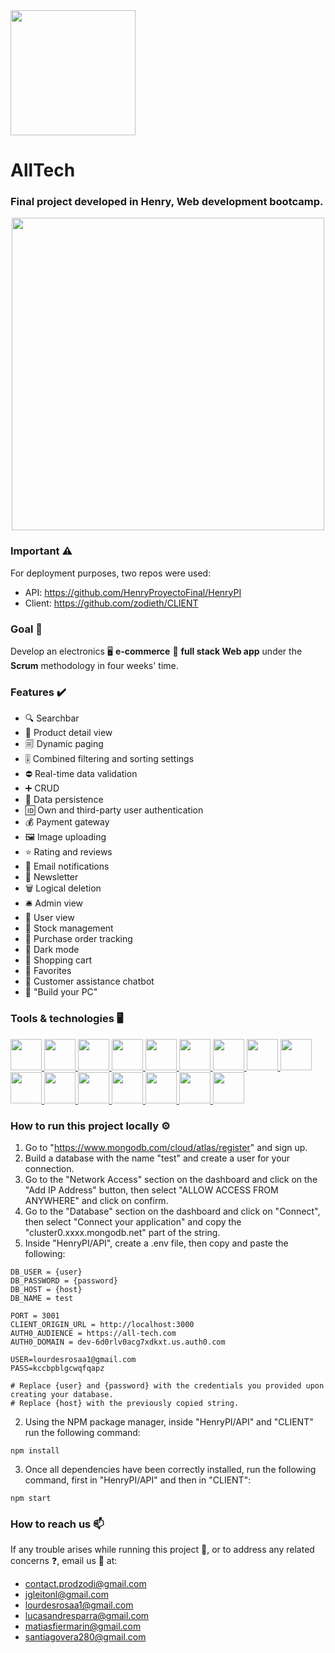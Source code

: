 <div align="left">
  <a href="https://www.soyhenry.com/">
    <img src="https://user-images.githubusercontent.com/108427945/220423842-b40a485f-734b-418e-81f7-6ddfa23acd99.png" width="200" >
  </a>
</div>

# **AllTech** #
### Final project developed in Henry, Web development bootcamp. ###
<div align="center">
  <a href="https://client-ochre-five.vercel.app/">
    <img src="https://user-images.githubusercontent.com/108427945/221656973-c5822912-0e2e-4333-a80b-cb395beb475e.png" width="500" >
  </a>
</div>

### Important ⚠️ ###
For deployment purposes, two repos were used:
- API: https://github.com/HenryProyectoFinal/HenryPI
- Client: https://github.com/zodieth/CLIENT

### Goal 🏁 ###
Develop an electronics 🖥️ **e-commerce** 🛒 **full stack Web app** under the **Scrum** methodology in four weeks' time.

### Features ✔️ ###
- 🔍 Searchbar
- 📑 Product detail view
- 🗐 Dynamic paging
- 🎚️ Combined filtering and sorting settings
- ⛔ Real-time data validation
- ➕ CRUD
- 📌 Data persistence
- 🆔 Own and third-party user authentication
- 💰 Payment gateway
- 🖼️ Image uploading
- ⭐ Rating and reviews
- 📧 Email notifications
- 📰 Newsletter
- 🗑️ Logical deletion
- 🛎️ Admin view
- 🧍 User view
- 📒 Stock management
- 📍 Purchase order tracking
- 🌙 Dark mode
- 🛒 Shopping cart
- 🧡 Favorites
- 💬 Customer assistance chatbot
- 🔧 "Build your PC"

### Tools & technologies 🖥️ ###
  <a href="https://developer.mozilla.org/en-US/docs/Web/JavaScript">
   <img src="https://user-images.githubusercontent.com/108427945/220447577-2d40e53b-d911-4919-9df8-1a832e7264e1.png" width="50" height="50" >
  </a>
  <a href="https://www.typescriptlang.org/">
   <img src="https://user-images.githubusercontent.com/108427945/220797241-e4531353-02ae-4f36-960e-a90259867b9f.png" width="50" height="50" >
  </a>
  <a href="https://developer.mozilla.org/en-US/docs/Web/HTML">
   <img src="https://user-images.githubusercontent.com/108427945/220448197-9361ad94-2867-4aca-8bcd-3a4ddb2b499c.png" width="50" height="50" >
  </a>
  <a href="https://developer.mozilla.org/en-US/docs/Web/CSS">
   <img src="https://user-images.githubusercontent.com/108427945/220448406-7bcd41a4-e0c3-4d97-8901-6ec45c3effa5.png" width="50" height="50" >
  </a>
  <a href="https://www.mongodb.com/">
   <img src="https://user-images.githubusercontent.com/108427945/220798061-16bd9b8a-e763-4004-b95a-1bfecd456404.png" width="50" height="50" >
  </a>
  <a href="https://mongoosejs.com/">
   <img src="https://user-images.githubusercontent.com/108427945/220798508-6728ea7d-e461-4df5-a24a-f6a378dca838.png" width="50" height="50" >
  </a>
  <a href="https://nodejs.org/en/">
   <img src="https://user-images.githubusercontent.com/108427945/220450396-5786cd98-e2ce-47e8-b15f-056a251bd01b.png" width="50" height="50" >
  </a>
  <a href="https://expressjs.com/">
   <img src="https://user-images.githubusercontent.com/108427945/220450657-a17aca01-f90d-4843-9137-20bca9668a22.png" width="50" height="50" >
  </a>
  <a href="https://reactjs.org/">
   <img src="https://user-images.githubusercontent.com/108427945/220451016-cfb63adb-0aa4-493a-bef0-e090e301b3b1.png" width="50" height="50" >
  </a>
  <a href="https://redux.js.org/">
   <img src="https://user-images.githubusercontent.com/108427945/220451188-0dd37557-2067-4058-b6bc-eb14377f334c.png" width="50" height="50" >
  </a>
  <a href="https://auth0.com/">
   <img src="https://user-images.githubusercontent.com/108427945/220799198-a8e6e836-f9d1-436b-9853-515d6cc769bd.png" width="50" height="50" >
  </a>
  <a href="https://www.mercadopago.com.co/developers/es/docs/sdks-library/landing">
   <img src="https://user-images.githubusercontent.com/108427945/221325344-8d1808cf-d111-4b5e-89c8-6182a24d6e05.png" width="50" height="50" >
  </a>
  <a href="https://chakra-ui.com/">
   <img src="https://user-images.githubusercontent.com/108427945/221325099-edcd7f9b-2ff1-4a9a-a2dc-858588b41921.png" width="50" height="50" >
  </a>
  <a href="https://cloudinary.com/">
   <img src="https://user-images.githubusercontent.com/108427945/221325588-709c145a-2c32-42e0-b634-1e420ac19936.png" width="50" height="50" >
  </a>
  <a href="https://nodemailer.com/about/">
   <img src="https://user-images.githubusercontent.com/108427945/221325726-bdd6a1e9-c37f-427c-bdb7-5f03f9aaf7dd.png" width="50" height="50" >
  </a>
  <a href="https://git-scm.com/">
   <img src="https://user-images.githubusercontent.com/108427945/220799354-9b2a07b1-d80c-4684-9bc3-33ce34d8f2e5.png" width="50" height="50" >
  </a>

### How to run this project locally ⚙️ ###
1. Go to "https://www.mongodb.com/cloud/atlas/register" and sign up.
2. Build a database with the name "test" and create a user for your connection.
3. Go to the "Network Access" section on the dashboard and click on the "Add IP Address" button, then select "ALLOW ACCESS FROM ANYWHERE" and click on confirm.
4. Go to the "Database" section on the dashboard and click on "Connect", then select "Connect your application" and copy the "cluster0.xxxx.mongodb.net" part of the string.
1. Inside "HenryPI/API", create a .env file, then copy and paste the following:
```
DB_USER = {user}
DB_PASSWORD = {password}
DB_HOST = {host}
DB_NAME = test

PORT = 3001
CLIENT_ORIGIN_URL = http://localhost:3000
AUTH0_AUDIENCE = https://all-tech.com
AUTH0_DOMAIN = dev-6d0rlv0acg7xdkxt.us.auth0.com

USER=lourdesrosaa1@gmail.com
PASS=kccbpblgcwqfqapz

# Replace {user} and {password} with the credentials you provided upon creating your database.
# Replace {host} with the previously copied string. 
```
2. Using the NPM package manager, inside "HenryPI/API" and "CLIENT" run the following command:
```
npm install
```
3. Once all dependencies have been correctly installed, run the following command, first in "HenryPI/API" and then in "CLIENT":
```
npm start
```
### How to reach us 📫 ###
If any trouble arises while running this project 🚩, or to address any related concerns ❓, email us 📧 at:
- contact.prodzodi@gmail.com
- jgleitonl@gmail.com
- lourdesrosaa1@gmail.com
- lucasandresparra@gmail.com
- matiasfiermarin@gmail.com
- santiagovera280@gmail.com
